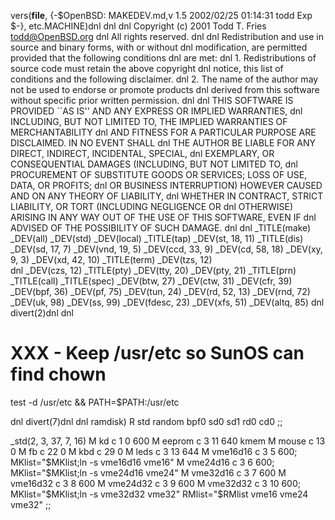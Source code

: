 vers(__file__,
	{-$OpenBSD: MAKEDEV.md,v 1.5 2002/02/25 01:14:31 todd Exp $-},
etc.MACHINE)dnl
dnl
dnl Copyright (c) 2001 Todd T. Fries <todd@OpenBSD.org>
dnl All rights reserved.
dnl
dnl Redistribution and use in source and binary forms, with or without
dnl modification, are permitted provided that the following conditions
dnl are met:
dnl 1. Redistributions of source code must retain the above copyright
dnl    notice, this list of conditions and the following disclaimer.
dnl 2. The name of the author may not be used to endorse or promote products
dnl    derived from this software without specific prior written permission.
dnl
dnl THIS SOFTWARE IS PROVIDED ``AS IS'' AND ANY EXPRESS OR IMPLIED WARRANTIES,
dnl INCLUDING, BUT NOT LIMITED TO, THE IMPLIED WARRANTIES OF MERCHANTABILITY
dnl AND FITNESS FOR A PARTICULAR PURPOSE ARE DISCLAIMED.  IN NO EVENT SHALL
dnl THE AUTHOR BE LIABLE FOR ANY DIRECT, INDIRECT, INCIDENTAL, SPECIAL,
dnl EXEMPLARY, OR CONSEQUENTIAL DAMAGES (INCLUDING, BUT NOT LIMITED TO,
dnl PROCUREMENT OF SUBSTITUTE GOODS OR SERVICES; LOSS OF USE, DATA, OR PROFITS;
dnl OR BUSINESS INTERRUPTION) HOWEVER CAUSED AND ON ANY THEORY OF LIABILITY,
dnl WHETHER IN CONTRACT, STRICT LIABILITY, OR TORT (INCLUDING NEGLIGENCE OR
dnl OTHERWISE) ARISING IN ANY WAY OUT OF THE USE OF THIS SOFTWARE, EVEN IF
dnl ADVISED OF THE POSSIBILITY OF SUCH DAMAGE.
dnl
dnl
_TITLE(make)
_DEV(all)
_DEV(std)
_DEV(local)
_TITLE(tap)
_DEV(st, 18, 11)
_TITLE(dis)
_DEV(sd, 17, 7)
_DEV(vnd, 19, 5)
_DEV(ccd, 33, 9)
_DEV(cd, 58, 18)
_DEV(xy, 9, 3)
_DEV(xd, 42, 10)
_TITLE(term)
_DEV(tzs, 12)  
dnl _DEV(czs, 12)
_TITLE(pty)
_DEV(tty, 20)
_DEV(pty, 21)
_TITLE(prn)
_TITLE(call)
_TITLE(spec)
_DEV(btw, 27)
_DEV(ctw, 31)
_DEV(cfr, 39)
_DEV(bpf, 36)
_DEV(pf, 75)
_DEV(tun, 24)
_DEV(rd, 52, 13)
_DEV(rnd, 72)
_DEV(uk, 98)
_DEV(ss, 99)
_DEV(fdesc, 23)
_DEV(xfs, 51)
_DEV(altq, 85)
dnl
divert(2)dnl
dnl
# XXX - Keep /usr/etc so SunOS can find chown
test -d /usr/etc && PATH=$PATH:/usr/etc

dnl
divert(7)dnl
dnl
ramdisk)
	R std random bpf0 sd0 sd1 rd0 cd0
	;;

_std(2, 3, 37, 7, 16)
	M kd		c 1 0 600
	M eeprom	c 3 11 640 kmem
	M mouse		c 13 0
	M fb		c 22 0
	M kbd		c 29 0
	M leds		c 3 13 644
	M vme16d16	c 3 5 600; MKlist="$MKlist;ln -s vme16d16 vme16"
	M vme24d16	c 3 6 600; MKlist="$MKlist;ln -s vme24d16 vme24"
	M vme32d16	c 3 7 600
	M vme16d32	c 3 8 600
	M vme24d32	c 3 9 600
	M vme32d32	c 3 10 600; MKlist="$MKlist;ln -s vme32d32 vme32"
	RMlist="$RMlist vme16 vme24 vme32"
	;;

